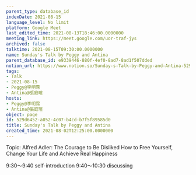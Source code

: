 ```yaml
---
parent_type: database_id
indexDate: 2021-08-15
language_level: No limit
platform: Google Meet
last_edited_time: 2021-08-13T18:46:00.0000000
meeting_link: https://meet.google.com/uor-traf-jys
archived: false
talktime: 2021-08-15T09:30:00.0000000
name: Sunday's Talk by Peggy and Antina
parent_database_id: e9339446-880f-4ef0-8ad7-8ad1f507dded
notion_url: https://www.notion.so/Sunday-s-Talk-by-Peggy-and-Antina-529d6452a0524c07b4cdb7f5f89585d0
tags:
- Talk
- 2021-08-15
- Peggy@李明霈
- Antina@張庭瑄
hosts:
- Peggy@李明霈
- Antina@張庭瑄
object: page
id: 529d6452-a052-4c07-b4cd-b7f5f89585d0
title: Sunday's Talk by Peggy and Antina
created_time: 2021-08-02T12:25:00.0000000
---
```


Topic: Alfred Adler: The Courage to Be Disliked
How to Free Yourself, Change Your Life and Achieve Real Happiness

9:30～9:40 self-introduction
9:40～10:30 discussing


